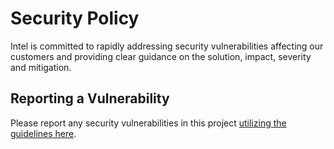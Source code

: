 <!--
SPDX-FileCopyrightText: Intel Corporation

SPDX-License-Identifier: BSD-3-Clause
-->

# Security Policy

Intel is committed to rapidly addressing security vulnerabilities
affecting our customers and providing clear guidance on the solution,
impact, severity and mitigation.

## Reporting a Vulnerability

Please report any security vulnerabilities in this project
[utilizing the guidelines here](https://www.intel.com/content/www/us/en/security-center/vulnerability-handling-guidelines.html).
